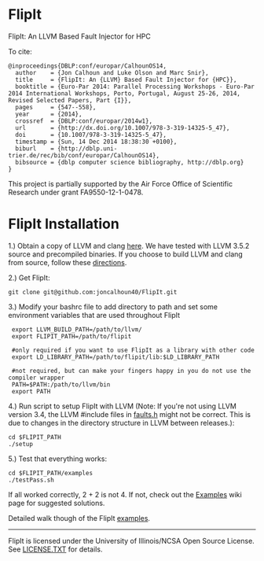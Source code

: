 FlipIt
======

FlipIt: An LLVM Based Fault Injector for HPC

To cite:
```
@inproceedings{DBLP:conf/europar/CalhounOS14,
  author    = {Jon Calhoun and Luke Olson and Marc Snir},
  title     = {FlipIt: An {LLVM} Based Fault Injector for {HPC}},
  booktitle = {Euro-Par 2014: Parallel Processing Workshops - Euro-Par 2014 International Workshops, Porto, Portugal, August 25-26, 2014, Revised Selected Papers, Part {I}},
  pages     = {547--558},
  year      = {2014},
  crossref  = {DBLP:conf/europar/2014w1},
  url       = {http://dx.doi.org/10.1007/978-3-319-14325-5_47},
  doi       = {10.1007/978-3-319-14325-5_47},
  timestamp = {Sun, 14 Dec 2014 18:38:30 +0100},
  biburl    = {http://dblp.uni-trier.de/rec/bib/conf/europar/CalhounOS14},
  bibsource = {dblp computer science bibliography, http://dblp.org}
}
```
This project is partially supported by the Air Force Office of Scientific Research under grant FA9550-12-1-0478.


# FlipIt Installation

1.) Obtain a copy of LLVM and clang [here](http://llvm.org/releases/download.html). We have tested with LLVM 3.5.2 source and precompiled binaries. If you choose to build LLVM and clang from source, follow these [directions](http://clang.llvm.org/get_started.html).

2.) Get FlipIt: 

```
git clone git@github.com:joncalhoun40/FlipIt.git
```

3.) Modify your bashrc file to add directory to path and set some environment variables that are used throughout FlipIt
```
 export LLVM_BUILD_PATH=/path/to/llvm/
 export FLIPIT_PATH=/path/to/flipit
 
 #only required if you want to use FlipIt as a library with other code
 export LD_LIBRARY_PATH=/path/to/flipit/lib:$LD_LIBRARY_PATH
 
 #not required, but can make your fingers happy in you do not use the compiler wrapper
 PATH=$PATH:/path/to/llvm/bin
 export PATH
```

4.) Run script to setup FlipIt with LLVM (Note: If you're not using LLVM version 3.4, the LLVM #include files in [faults.h](src/pass/faults.cpp) might not be correct. This is due to changes in the directory structure in LLVM between releases.):

```
cd $FLIPIT_PATH
./setup
```
5.) Test that everything works:


```
cd $FLIPIT_PATH/examples
./testPass.sh
```

If all worked correctly, 2 + 2 is not 4. If not, check out the [Examples](https://github.com/joncalhoun40/FlipIt/wiki/Examples) wiki page for suggested solutions.

Detailed walk though of the FlipIt [examples](https://github.com/joncalhoun40/FlipIt/wiki/Examples).

------------------------------
FlipIt is licensed under the University of Illinois/NCSA Open Source License. See [LICENSE.TXT](LICENSE.TXT) for details.
